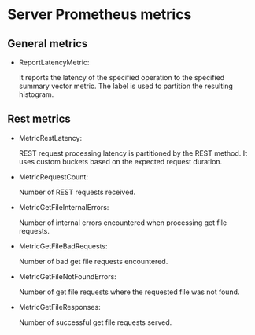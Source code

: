 # Server Prometheus metrics

## General metrics

- ReportLatencyMetric:

  It reports the latency of the specified operation to the
  specified summary vector metric. The label is used to partition the resulting
  histogram.

## Rest metrics

- MetricRestLatency:

  REST request processing latency is partitioned by the REST method. It uses
  custom buckets based on the expected request duration.

- MetricRequestCount:

  Number of REST requests received.

- MetricGetFileInternalErrors:

  Number of internal errors encountered when processing get file requests.

- MetricGetFileBadRequests:

  Number of bad get file requests encountered.

- MetricGetFileNotFoundErrors:

  Number of get file requests where the requested file was not found.

- MetricGetFileResponses:

  Number of successful get file requests served.
